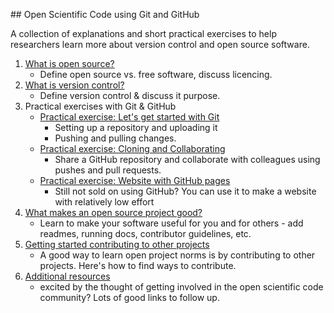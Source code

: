 ## Open Scientific Code using Git and GitHub

A collection of explanations and short practical exercises to help researchers learn more about version control and open source software.

1. [What is open source?](01-what-is-open-source)
    - Define open source vs. free software, discuss licencing.
2. [What is version control?](02-what-is-version-control)
    - Define version control & discuss it purpose.  
3. Practical exercises with Git & GitHub
    - [Practical exercise: Let's get started with Git](practical-exercises/github/01-how-to-start-contributing-to-open-source)
        - Setting up a repository and uploading it
        - Pushing and pulling changes.
    - [Practical exercise: Cloning and Collaborating](practical-exercises/github/git-02-cloning-and-collaborating)
        - Share a GitHub repository and collaborate with colleagues using pushes and pull requests.
    - [Practical exercise: Website with GitHub pages](practical-exercises/github/git-02-cloning-and-collaborating)
        - Still not sold on using GitHub? You can use it to make a website with relatively low effort
4. [What makes an open source project good?](03-what-makes-an-open-source-project-good)
    - Learn to make your software useful for you and for others - add readmes, running docs, contributor guidelines, etc.
5. [Getting started contributing to other projects](04-how-to-start-contributing-to-open-source)
    - A good way to learn open project norms is by contributing to other projects. Here's how to find ways to contribute.      
6. [Additional resources](05-additional-resourcess)
    - excited by the thought of getting involved in the open scientific code community? Lots of good links to follow up.
